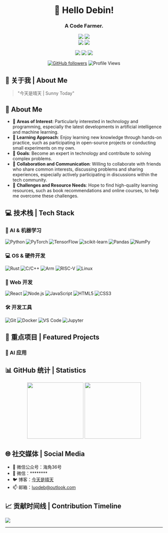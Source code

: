 <div align="center">
  
# 🌟 Hello Debin!
### A Code Farmer.

![](https://img.shields.io/badge/Focus-Artificial_General_Intelligence-BE2EDD)
![](https://img.shields.io/badge/Focus-Operating_System-FFCC33)
<br/>
![](https://img.shields.io/badge/Focus-AI_Edge_Computingr-66CCFF)
![](https://img.shields.io/badge/Role-AI_Product_Manager-20B2AA)

<p>
  <a href="https://www.luodeb.top"><img src="https://img.shields.io/badge/BLOG-ffffff?style=for-the-badge"/></a>
  <a href="mailto:luodeb@outlook.com"><img src="https://img.shields.io/badge/Email-ffffff?style=for-the-badge&logo=gmail&logoColor=black"/></a>
  <a href="https://github.com/luodeb"><img src="https://img.shields.io/badge/GitHub-ffffff?style=for-the-badge&logo=github&logoColor=black"/></a>
</p>

[![GitHub followers](https://img.shields.io/github/followers/luodeb?style=social)](https://github.com/luodeb)
![Profile Views](https://komarev.com/ghpvc/?username=luodeb&color=blueviolet)

</div>

## 🎯 关于我 | About Me 

> "今天是晴天 | Sunny Today"

## 🎯 About Me

- 🔭 **Areas of Interest**: Particularly interested in technology and programming, especially the latest developments in artificial intelligence and machine learning.
- 🚀 **Learning Approach**: Enjoy learning new knowledge through hands-on practice, such as participating in open-source projects or conducting small experiments on my own.
- 🌱 **Goals**: Become an expert in technology and contribute to solving complex problems.
- 👯 **Collaboration and Communication**: Willing to collaborate with friends who share common interests, discussing problems and sharing experiences, especially actively participating in discussions within the tech community.
- 🎯 **Challenges and Resource Needs**: Hope to find high-quality learning resources, such as book recommendations and online courses, to help me overcome these challenges.

## 💻 技术栈 | Tech Stack

### 🤖 AI & 机器学习
![Python](https://img.shields.io/badge/Python-3776AB?style=for-the-badge&logo=python&logoColor=white)
![PyTorch](https://img.shields.io/badge/PyTorch-EE4C2C?style=for-the-badge&logo=pytorch&logoColor=white)
![TensorFlow](https://img.shields.io/badge/TensorFlow-FF6F00?style=for-the-badge&logo=tensorflow&logoColor=white)
![scikit-learn](https://img.shields.io/badge/scikit--learn-F7931E?style=for-the-badge&logo=scikit-learn&logoColor=white)
![Pandas](https://img.shields.io/badge/Pandas-150458?style=for-the-badge&logo=pandas&logoColor=white)
![NumPy](https://img.shields.io/badge/NumPy-013243?style=for-the-badge&logo=numpy&logoColor=white)

### 💻 OS & 硬件开发
![Rust](https://img.shields.io/badge/Rust-CE4A39?style=for-the-badge&logo=rust&logoColor=white)
![C/C++](https://img.shields.io/badge/C/C++-024583?style=for-the-badge&logo=cplusplus&logoColor=white)
![Arm](https://img.shields.io/badge/ARM-4191BA?style=for-the-badge&logo=arm&logoColor=white)
![RISC-V](https://img.shields.io/badge/RISCV-2E3470?style=for-the-badge&logo=arm&logoColor=white)
![Linux](https://img.shields.io/badge/Linux-F6BD04?style=for-the-badge&logo=linux&logoColor=white)

### 🎨 Web 开发
![React](https://img.shields.io/badge/React-20232A?style=for-the-badge&logo=react&logoColor=61DAFB)
![Node.js](https://img.shields.io/badge/Node.js-339933?style=for-the-badge&logo=nodedotjs&logoColor=white)
![JavaScript](https://img.shields.io/badge/JavaScript-F7DF1E?style=for-the-badge&logo=javascript&logoColor=black)
![HTML5](https://img.shields.io/badge/HTML5-E34F26?style=for-the-badge&logo=html5&logoColor=white)
![CSS3](https://img.shields.io/badge/CSS3-1572B6?style=for-the-badge&logo=css3&logoColor=white)

### 🛠️ 开发工具
![Git](https://img.shields.io/badge/Git-F05032?style=for-the-badge&logo=git&logoColor=white)
![Docker](https://img.shields.io/badge/Docker-2496ED?style=for-the-badge&logo=docker&logoColor=white)
![VS Code](https://img.shields.io/badge/VS_Code-007ACC?style=for-the-badge&logo=visual-studio-code&logoColor=white)
![Jupyter](https://img.shields.io/badge/Jupyter-F37626?style=for-the-badge&logo=jupyter&logoColor=white)

## 🚀 重点项目 | Featured Projects

### 🎯 AI 应用

## 📊 GitHub 统计 | Statistics

<div align="center">
  <img height="180em" src="https://github-readme-stats.vercel.app/api?username=luodeb&show_icons=true&theme=radical&include_all_commits=true&count_private=true"/>
  <img height="180em" src="https://github-readme-stats.vercel.app/api/top-langs/?username=luodeb&layout=compact&langs_count=8&theme=radical"/>
</div>

## 🌐 社交媒体 | Social Media

- 💬 微信公众号：海角36号
- 📱 微信：********
- 🐦 博客：[今天是晴天](https://www.luodeb.top)
- 📫 邮箱：luodeb@outlook.com

## 📈 贡献时间线 | Contribution Timeline
![](https://github-readme-activity-graph.vercel.app/graph?username=luodeb&theme=dracula)

---

<div align="center">

</div>

<!--
**luodeb/luodeb** is a ✨ _special_ ✨ repository because its `README.md` (this file) appears on your GitHub profile.

Here are some ideas to get you started:

- 🔭 I’m currently working on ...
- 🌱 I’m currently learning ...
- 👯 I’m looking to collaborate on ...
- 🤔 I’m looking for help with ...
- 💬 Ask me about ...
- 📫 How to reach me: ...
- 😄 Pronouns: ...
- ⚡ Fun fact: ...
-->
